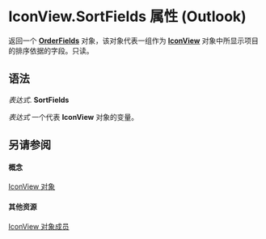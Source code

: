 
# IconView.SortFields 属性 (Outlook)

返回一个  **[OrderFields](e115fb80-352d-fd2e-c1c3-d266776fe122.md)** 对象，该对象代表一组作为 **[IconView](dc2efa6c-4752-f713-f77e-378036f358dc.md)** 对象中所显示项目的排序依据的字段。只读。


## 语法

 _表达式_. **SortFields**

 _表达式_ 一个代表 **IconView** 对象的变量。


## 另请参阅


#### 概念


[IconView 对象](dc2efa6c-4752-f713-f77e-378036f358dc.md)
#### 其他资源


[IconView 对象成员](f29e5d94-b231-bd9a-d993-1884a3e2b97b.md)